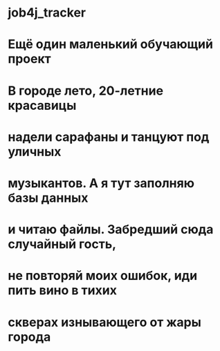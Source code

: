 # job4j_tracker

# Ещё один маленький обучающий проект

# В городе лето, 20-летние красавицы
# надели сарафаны и танцуют под уличных  
# музыкантов. А я тут заполняю базы данных
# и читаю файлы. Забредший сюда случайный гость,
# не повторяй моих ошибок, иди пить вино в тихих 
# скверах изнывающего от жары города

